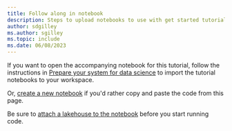 ```yaml
---
title: Follow along in notebook
description: Steps to upload notebooks to use with get started tutorials
author: sdgilley
ms.author: sgilley
ms.topic: include
ms.date: 06/08/2023
---
```


If you want to open the accompanying notebook for this tutorial, follow the instructions in [Prepare your system for data science](../tutorial-data-science-prepare-system.md#import-tutorial-notebooks) to import the tutorial notebooks to your workspace.  

Or, [create a new notebook](../../data-engineering/how-to-use-notebook.md#create-notebooks) if you'd rather copy and paste the code from this page.

Be sure to [attach a lakehouse to the notebook](../tutorial-data-science-prepare-system.md#attach-a-lakehouse-to-the-notebooks) before you start running code.
